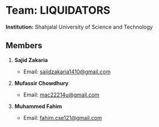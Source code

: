 # Team: LIQUIDATORS
**Institution:** Shahjalal University of Science and Technology

## Members
1. **Sajid Zakaria**
   - Email: sajidzakaria1410@gmail.com

2. **Mufassir Chowdhury**
   - Email: mac22214u@gmail.com

3. **Muhammed Fahim**
   - Email: fahim.cse121@gmail.com